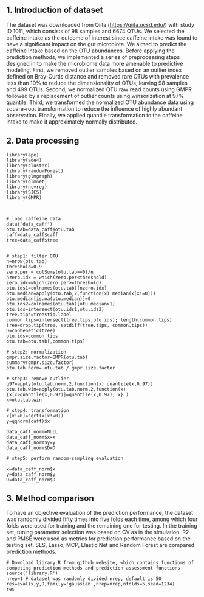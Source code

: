 **1. Introduction of dataset**
-------------------------------
The dataset was downloaded from Qiita (https://qiita.ucsd.edu/) with study ID 1011, which consists of 98 samples and 6674 OTUs. We selected the caffeine intake as the outcome of interest since caffeine intake was found to have a significant impact on the gut microbiota. We aimed to predict the caffeine intake based on the OTU abundances. Before applying the prediction methods, we implemented a series of preprocessing steps designed in to make the microbiome data more amenable to predictive modeling. First, we removed outlier samples based on an outlier index defined on Bray-Curtis distance and removed rare OTUs with prevalence less than 10% to reduce the dimensionality of OTUs, leaving 98 samples and 499 OTUs. Second, we normalized OTU raw read counts using GMPR followed by a replacement of outlier counts using winsorization at 97% quantile. Third, we transformed the normalized OTU abundance data using square-root transformation to reduce the influence of highly abundant observation. Finally, we applied quantile transformation to the caffeine intake to make it approximately normally distributed.


**2. Data processing**
-------------------
```
library(ape)
library(ade4)
library(cluster)
library(randomForest)
library(glmgraph)
library(glmnet)
library(ncvreg)
library(SICS)
library(GMPR)



# load caffeine data
data('data_caff')
otu.tab=data_caff$otu.tab
caff=data_caff$caff
tree=data_caff$tree


# step1: filter OTU
n=nrow(otu.tab)
threshold=0.9
zero.per = colSums(otu.tab==0)/n
nzero.idx = which(zero.per<threshold)
zero.idx=which(zero.per>=threshold)
otu.ids1=colnames(otu.tab)[nzero.idx]
otu.median=apply(otu.tab,2,function(x) median(x[x!=0]))
otu.median[is.na(otu.median)]=0
otu.ids2=colnames(otu.tab)[otu.median>1]
otu.ids=intersect(otu.ids1,otu.ids2)
tree.tips=tree$tip.label
common.tips=intersect(tree.tips,otu.ids); length(common.tips)
tree=drop.tip(tree, setdiff(tree.tips, common.tips))
D=cophenetic(tree)
otu.ids=common.tips
otu.tab=otu.tab[,common.tips]

# step2: normalization
gmpr.size.factor=GMPR(otu.tab)
summary(gmpr.size.factor)
otu.tab.norm= otu.tab / gmpr.size.factor

# step3: remove outlier
q97=apply(otu.tab.norm,2,function(x) quantile(x,0.97))
otu.tab.win=apply(otu.tab.norm,2,function(x) {x[x>quantile(x,0.97)]=quantile(x,0.97); x} )
x=otu.tab.win

# step4: transformation
x[x!=0]=sqrt(x[x!=0])
y=qqnorm(caff)$x

data_caff_norm=NULL
data_caff_norm$x=x
data_caff_norm$y=y
data_caff_norm$D=D

# step5: perform random-sampling evaluation

x=data_caff_norm$x
y=data_caff_norm$y
D=data_caff_norm$D
```

**3. Method comparison**
-------------------
To have an objective evaluation of the prediction performance, the dataset was randomly divided fifty
times into five folds each time, among which four folds were used for training and the remaining one for
testing. In the training set, tuning parameter selection was based on CV as in the simulation. R2 and PMSE
were used as metrics for prediction performance based on the testing set. SLS, Lasso, MCP, Elastic Net and
Random Forest are compared prediction methods.

```
# Download library.R from github website, which contains functions of competing prediction methods and prediction assessment functions
source('library.R')
nrep=1 # dataset was randomly divided nrep, default is 50
res=eval(x,y,D,family='gaussian',nrep=nrep,nfolds=5,seed=1234)
res

```
